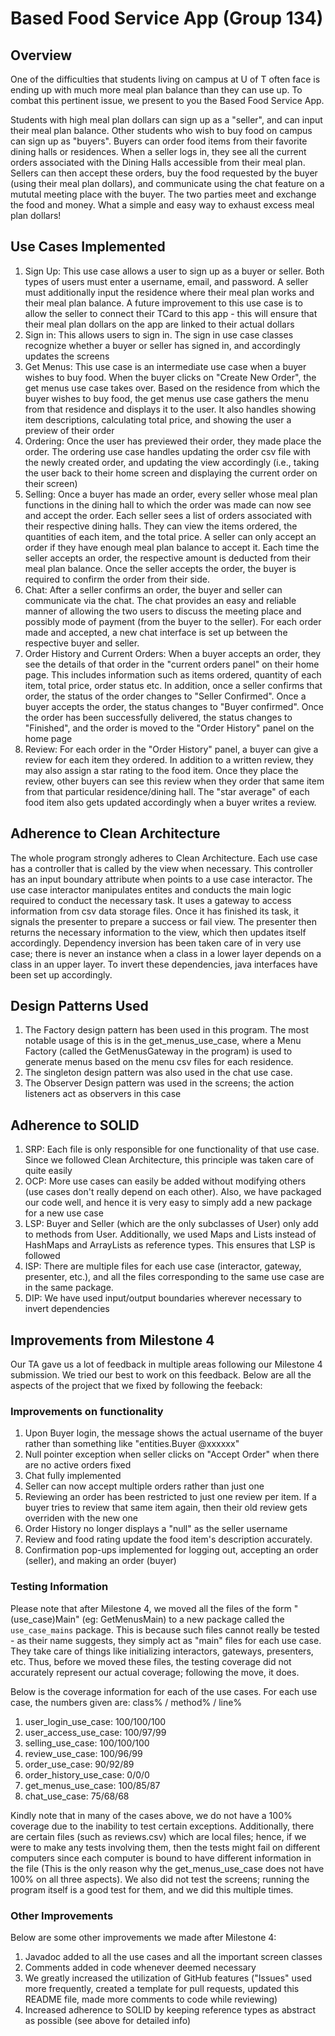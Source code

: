 # Based Food Service App (Group 134)

## Overview

One of the difficulties that students living on campus at U of T often 
face is ending up with much more meal plan balance than they can use up.
To combat this pertinent issue, we present to you the Based Food Service App.

Students with high meal plan dollars can sign up as a "seller", and can
input their meal plan balance.  Other students who wish to buy food on
campus can sign up as "buyers".  Buyers can order food items from their
favorite dining halls or residences.  When a seller logs in, they see 
all the current orders associated with the Dining Halls accessible from their
meal plan.  Sellers can then accept these orders, buy the food requested by
the buyer (using their meal plan dollars), and communicate using the chat feature 
on a mututal meeting place with the buyer.  The two parties meet and exchange the food 
and money. What a simple and easy way to exhaust excess meal plan dollars!

## Use Cases Implemented

1. Sign Up: This use case allows a user to sign up as a buyer or seller.  Both
types of users must enter a username, email, and password.  A seller must additionally
input the residence where their meal plan works and their meal plan balance.  A future
improvement to this use case is to allow the seller to connect their TCard to this app - 
this will ensure that their meal plan dollars on the app are linked to their actual dollars
2. Sign in: This allows users to sign in.  The sign in use case classes recognize
whether a buyer or seller has signed in, and accordingly updates the screens
3. Get Menus: This use case is an intermediate use case when a buyer wishes to
buy food.  When the buyer clicks on "Create New Order", the get menus use case
takes over.  Based on the residence from which the buyer wishes to buy food, 
the get menus use case gathers the menu from that residence and displays it
to the user.  It also handles showing item descriptions, calculating total price,
and showing the user a preview of their order
4. Ordering: Once the user has previewed their order, they made place the order.
The ordering use case handles updating the order csv file with the newly created
order, and updating the view accordingly (i.e., taking the user back to their
home screen and displaying the current order on their screen)
5. Selling: Once a buyer has made an order, every seller whose meal plan functions
in the dining hall to which the order was made can now see and accept the order.
Each seller sees a list of orders associated with their respective dining halls.
They can view the items ordered, the quantities of each item, and the total price.
A seller can only accept an order if they have enough meal plan balance to accept it.
Each time the seller accepts an order, the respective amount is deducted from their
meal plan balance.
Once the seller accepts the order, the buyer is required to confirm the order
from their side.  
6. Chat: After a seller confirms an order, the buyer and seller can communicate via
the chat.  The chat provides an easy and reliable manner of allowing the two users to
discuss the meeting place and possibly mode of payment (from the buyer to the seller).
For each order made and accepted, a new chat interface is set up between the respective
buyer and seller.
7. Order History and Current Orders: When a buyer accepts an order, they see the details of that order in
the "current orders panel" on their home page.  This includes information such as items
ordered, quantity of each item, total price, order status etc.  In addition, once a seller confirms
that order, the status of the order changes to "Seller Confirmed".  Once a buyer accepts
the order, the status changes to "Buyer confirmed".  Once the order has been successfully
delivered, the status changes to "Finished", and the order is moved to the "Order History"
panel on the home page
8. Review: For each order in the "Order History" panel, a buyer can give a review for
each item they ordered.  In addition to a written review, they may also assign a star
rating to the food item.  Once they place the review, other buyers can see this review
when they order that same item from that particular residence/dining hall.  The "star
average" of each food item also gets updated accordingly when a buyer writes a review.

## Adherence to Clean Architecture

The whole program strongly adheres to Clean Architecture.  Each use case has a controller
that is called by the view when necessary.  This controller has an input boundary
attribute when points to a use case interactor.  The use case interactor manipulates
entites and conducts the main logic required to conduct the necessary task.  It 
uses a gateway to access information from csv data storage files.  Once it has finished
its task, it signals the presenter to prepare a success or fail view.  The presenter then
returns the necessary information to the view, which then updates itself accordingly.
Dependency inversion has been taken care of in very use case; there is never an instance
when a class in a lower layer depends on a class in an upper layer.  To invert
these dependencies, java interfaces have been set up accordingly.

## Design Patterns Used

1. The Factory design pattern has been used in this program.  The most notable
usage of this is in the get_menus_use_case, where a Menu Factory (called the GetMenusGateway in the program) is used to 
generate menus based on the menu csv files for each residence. 
2. The singleton design pattern was also used in the chat use case.  
3. The Observer Design pattern was used in the screens; the action listeners act as observers in this case

## Adherence to SOLID

1. SRP: Each file is only responsible for one functionality of that use case.  Since we followed Clean Architecture,
this principle was taken care of quite easily
2. OCP: More use cases can easily be added without modifying others (use cases don't really depend on each other).
Also, we have packaged our code well, and hence it is very easy to simply add a new package for a new use case
3. LSP: Buyer and Seller (which are the only subclasses of User) only add to methods from User.  Additionally,
we used Maps and Lists instead of HashMaps and ArrayLists as reference types.  This ensures that LSP is followed
4. ISP: There are multiple files for each use case (interactor, gateway, presenter, etc.), and all the files corresponding
to the same use case are in the same package.
5. DIP: We have used input/output boundaries wherever necessary to invert dependencies

## Improvements from Milestone 4
Our TA gave us a lot of feedback in multiple areas following our Milestone 4 submission.  We tried our best to 
work on this feedback.  Below are all the aspects of the project that we fixed by following the feeback:

### Improvements on functionality
1. Upon Buyer login, the message shows the actual username of the buyer rather than something like "entities.Buyer @xxxxxx"
2. Null pointer exception when seller clicks on "Accept Order" when there are no active orders fixed
3. Chat fully implemented
4. Seller can now accept multiple orders rather than just one
5. Reviewing an order has been restricted to just one review per item.  If a buyer tries to review that same item again,
then their old review gets overriden with the new one
6. Order History no longer displays a "null" as the seller username
7. Review and food rating update the food item's description accurately.
8. Confirmation pop-ups implemented for logging out, accepting an order (seller), and making an order (buyer)

### Testing Information
Please note that after Milestone 4, we moved all the files of the form "(use_case)Main" (eg: GetMenusMain) to a new package
called the `use_case_mains` package.  This is because such files cannot really be tested - as their name suggests, they
simply act as "main" files for each use case.  They take care of things like initializing interactors, gateways, 
presenters, etc.  Thus, before we moved these files, the testing coverage did not accurately represent our actual coverage;
following the move, it does.

Below is the coverage information for each of the use cases.  For each use case, the numbers given are:
class% / method% / line%
1. user_login_use_case: 100/100/100
2. user_access_use_case: 100/97/99
3. selling_use_case: 100/100/100
4. review_use_case: 100/96/99
5. order_use_case: 90/92/89
6. order_history_use_case: 0/0/0
7. get_menus_use_case: 100/85/87
8. chat_use_case: 75/68/68

Kindly note that in many of the cases above, we do not have a 100% coverage due to the inability to test certain
exceptions.  Additionally, there are certain files (such as reviews.csv) which are local files; hence, if we were
to make any tests involving them, then the tests might fail on different computers since each computer is bound to
have different information in the file (This is the only reason why the get_menus_use_case does not have 100%
on all three aspects).  We also did not test the screens; running the program itself is a good test for them, and 
we did this multiple times.

### Other Improvements
Below are some other improvements we made after Milestone 4:
1. Javadoc added to all the use cases and all the important screen classes
2. Comments added in code whenever deemed necessary
3. We greatly increased the utilization of GitHub features ("Issues" used more frequently, created a template for 
pull requests, updated this README file, made more comments to code while reviewing)
4. Increased adherence to SOLID by keeping reference types as abstract as possible (see above for detailed info)
